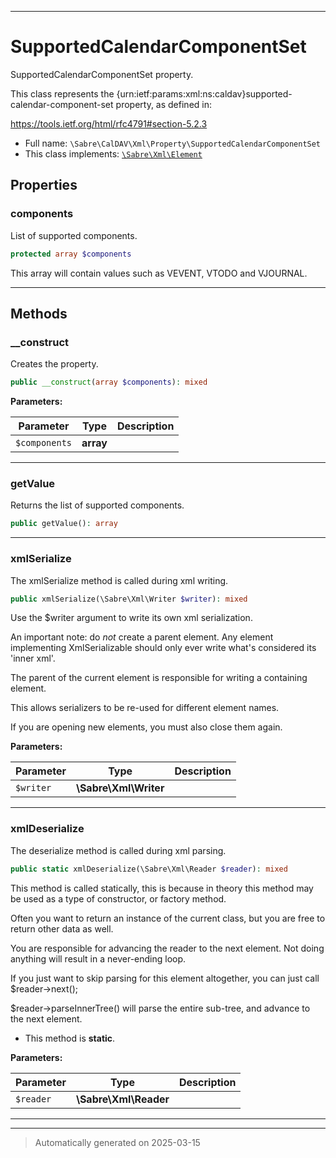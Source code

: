 ***

# SupportedCalendarComponentSet

SupportedCalendarComponentSet property.

This class represents the
{urn:ietf:params:xml:ns:caldav}supported-calendar-component-set property, as
defined in:

https://tools.ietf.org/html/rfc4791#section-5.2.3

* Full name: `\Sabre\CalDAV\Xml\Property\SupportedCalendarComponentSet`
* This class implements:
[`\Sabre\Xml\Element`](../../../Xml/Element.md)



## Properties


### components

List of supported components.

```php
protected array $components
```

This array will contain values such as VEVENT, VTODO and VJOURNAL.




***

## Methods


### __construct

Creates the property.

```php
public __construct(array $components): mixed
```








**Parameters:**

| Parameter | Type | Description |
|-----------|------|-------------|
| `$components` | **array** |  |





***

### getValue

Returns the list of supported components.

```php
public getValue(): array
```












***

### xmlSerialize

The xmlSerialize method is called during xml writing.

```php
public xmlSerialize(\Sabre\Xml\Writer $writer): mixed
```

Use the $writer argument to write its own xml serialization.

An important note: do _not_ create a parent element. Any element
implementing XmlSerializable should only ever write what's considered
its 'inner xml'.

The parent of the current element is responsible for writing a
containing element.

This allows serializers to be re-used for different element names.

If you are opening new elements, you must also close them again.






**Parameters:**

| Parameter | Type | Description |
|-----------|------|-------------|
| `$writer` | **\Sabre\Xml\Writer** |  |





***

### xmlDeserialize

The deserialize method is called during xml parsing.

```php
public static xmlDeserialize(\Sabre\Xml\Reader $reader): mixed
```

This method is called statically, this is because in theory this method
may be used as a type of constructor, or factory method.

Often you want to return an instance of the current class, but you are
free to return other data as well.

You are responsible for advancing the reader to the next element. Not
doing anything will result in a never-ending loop.

If you just want to skip parsing for this element altogether, you can
just call $reader->next();

$reader->parseInnerTree() will parse the entire sub-tree, and advance to
the next element.

* This method is **static**.




**Parameters:**

| Parameter | Type | Description |
|-----------|------|-------------|
| `$reader` | **\Sabre\Xml\Reader** |  |





***


***
> Automatically generated on 2025-03-15
